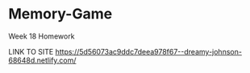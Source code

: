 # Memory-Game
Week 18 Homework

LINK TO SITE
https://5d56073ac9ddc7deea978f67--dreamy-johnson-68648d.netlify.com/
